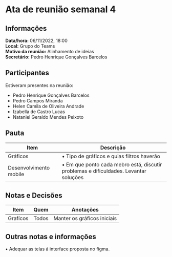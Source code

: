 # Ata de reunião semanal 4
  
## Informações
**Data/hora:** 06/11/2022, 18:00  
**Local:** Grupo do Teams  
**Motivo da reunião:** Alinhamento de ideias   
**Secretário:** Pedro Henrique Gonçalves Barcelos

## Participantes
Estiveram presentes na reunião:
- Pedro Henrique Gonçalves Barcelos
- Pedro Campos Miranda
- Helen Camila de Oliveira Andrade
- Izabella de Castro Lucas
- Nataniel Geraldo Mendes Peixoto

## Pauta

Item | Descrição
---- | ----
| Gráficos | • Tipo de gráficos e quias filtros haverão 
| Desenvolvimento mobile | • Em que ponto cada mebro está, discutir problemas e dificuldades. Levantar soluções

## Notas e Decisões
Item | Quem | Anotações |
---- | ---- | ---- |
Grafícos | Todos | Manter os gráficos iniciais |

## Outras notas e informações
• Adequar as telas á interface proposta no figma.
